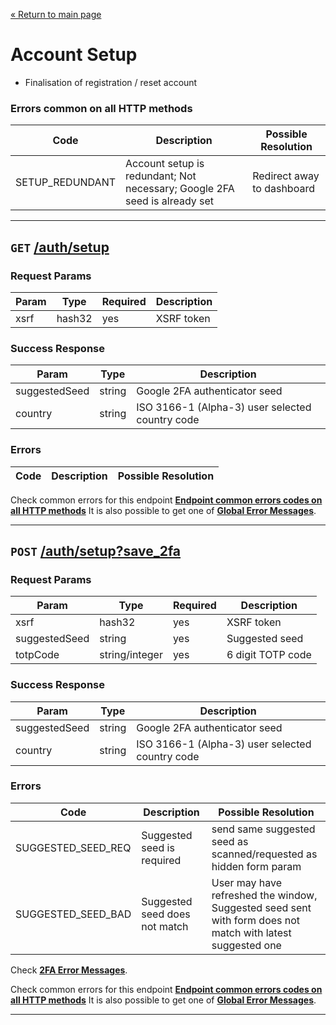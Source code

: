 [&laquo; Return to main page](../../README.md)

# Account Setup

* Finalisation of registration / reset account

### Errors common on all HTTP methods

Code | Description| Possible Resolution
--- | --- | ---
SETUP_REDUNDANT | Account setup is redundant; Not necessary; Google 2FA seed is already set | Redirect away to dashboard

---

## `GET`  [/auth/setup]()

### Request Params

Param | Type | Required | Description
--- | --- | --- | ---
xsrf | hash32 | yes | XSRF token

### Success Response

Param | Type |  Description
--- | --- | --- 
suggestedSeed | string | Google 2FA authenticator seed
country | string | ISO 3166-1 (Alpha-3) user selected country code

### Errors

Code | Description| Possible Resolution
--- | --- | ---

Check common errors for this endpoint [**Endpoint common errors codes on all HTTP methods**](#errors-common-on-all-http-methods)
It is also possible to get one of [**Global Error Messages**](../../README.md#global-error-messages).

---

## `POST`  [/auth/setup?save_2fa]()

### Request Params

Param | Type | Required | Description
--- | --- | --- | ---
xsrf | hash32 | yes | XSRF token
suggestedSeed | string | yes | Suggested seed
totpCode | string/integer | yes | 6 digit TOTP code

### Success Response

Param | Type |  Description
--- | --- | --- 
suggestedSeed | string | Google 2FA authenticator seed
country | string | ISO 3166-1 (Alpha-3) user selected country code

### Errors

Code | Description| Possible Resolution
--- | --- | ---
SUGGESTED_SEED_REQ | Suggested seed is required | send same suggested seed as scanned/requested as hidden form param
SUGGESTED_SEED_BAD | Suggested seed does not match | User may have refreshed the window, Suggested seed sent with form does not match with latest suggested one

Check [**2FA Error Messages**](../../README.md#2fa-error-messages).

Check common errors for this endpoint [**Endpoint common errors codes on all HTTP methods**](#errors-common-on-all-http-methods)
It is also possible to get one of [**Global Error Messages**](../../README.md#global-error-messages).

---